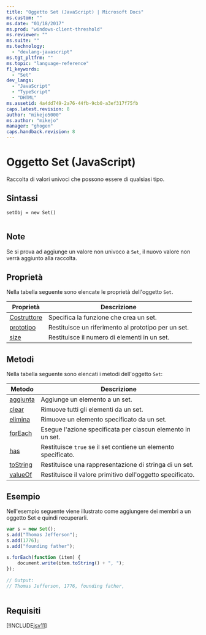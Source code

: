 ```yaml
---
title: "Oggetto Set (JavaScript) | Microsoft Docs"
ms.custom: ""
ms.date: "01/18/2017"
ms.prod: "windows-client-threshold"
ms.reviewer: ""
ms.suite: ""
ms.technology: 
  - "devlang-javascript"
ms.tgt_pltfrm: ""
ms.topic: "language-reference"
f1_keywords: 
  - "Set"
dev_langs: 
  - "JavaScript"
  - "TypeScript"
  - "DHTML"
ms.assetid: 4a4dd749-2a76-44fb-9cb0-a3ef317f75fb
caps.latest.revision: 8
author: "mikejo5000"
ms.author: "mikejo"
manager: "ghogen"
caps.handback.revision: 8
---
```

# Oggetto Set (JavaScript)
Raccolta di valori univoci che possono essere di qualsiasi tipo.  
  
## Sintassi  
  
```  
setObj = new Set()  
  
```  
  
## Note  
 Se si prova ad aggiunge un valore non univoco a `Set`, il nuovo valore non verrà aggiunto alla raccolta.  
  
## Proprietà  
 Nella tabella seguente sono elencate le proprietà dell'oggetto `Set`.  
  
|Proprietà|Descrizione|  
|---------------|-----------------|  
|[Costruttore](../../javascript/reference/constructor-property-set.md)|Specifica la funzione che crea un set.|  
|[prototipo](../../javascript/reference/prototype-property-set.md)|Restituisce un riferimento al prototipo per un set.|  
|[size](../../javascript/reference/size-property-set-javascript.md)|Restituisce il numero di elementi in un set.|  
  
## Metodi  
 Nella tabella seguente sono elencati i metodi dell'oggetto `Set`:  
  
|Metodo|Descrizione|  
|------------|-----------------|  
|[aggiunta](../../javascript/reference/add-method-set-javascript.md)|Aggiunge un elemento a un set.|  
|[clear](../../javascript/reference/clear-method-set-javascript.md)|Rimuove tutti gli elementi da un set.|  
|[elimina](../../javascript/reference/delete-method-set-javascript.md)|Rimuove un elemento specificato da un set.|  
|[forEach](../../javascript/reference/foreach-method-set-javascript.md)|Esegue l'azione specificata per ciascun elemento in un set.|  
|[has](../../javascript/reference/has-method-set-javascript.md)|Restituisce `true` se il set contiene un elemento specificato.|  
|[toString](../../javascript/reference/tostring-method-set-javascript.md)|Restituisce una rappresentazione di stringa di un set.|  
|[valueOf](../../javascript/reference/valueof-method-set-javascript.md)|Restituisce il valore primitivo dell'oggetto specificato.|  
  
## Esempio  
 Nell'esempio seguente viene illustrato come aggiungere dei membri a un oggetto Set e quindi recuperarli.  
  
```javascript  
var s = new Set();  
s.add("Thomas Jefferson");  
s.add(1776);  
s.add("founding father");  
  
s.forEach(function (item) {  
    document.write(item.toString() + ", ");  
});  
  
// Output:  
// Thomas Jefferson, 1776, founding father,  
  
```  
  
## Requisiti  
 [!INCLUDE[jsv11](../../javascript/reference/includes/jsv11-md.md)]